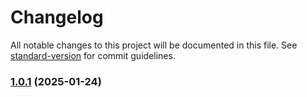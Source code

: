 # Changelog

All notable changes to this project will be documented in this file. See [standard-version](https://github.com/conventional-changelog/standard-version) for commit guidelines.

### [1.0.1](https://github.com/ZeynalliZeynal/everest-ui/compare/v1.2.3...v1.0.1) (2025-01-24)
